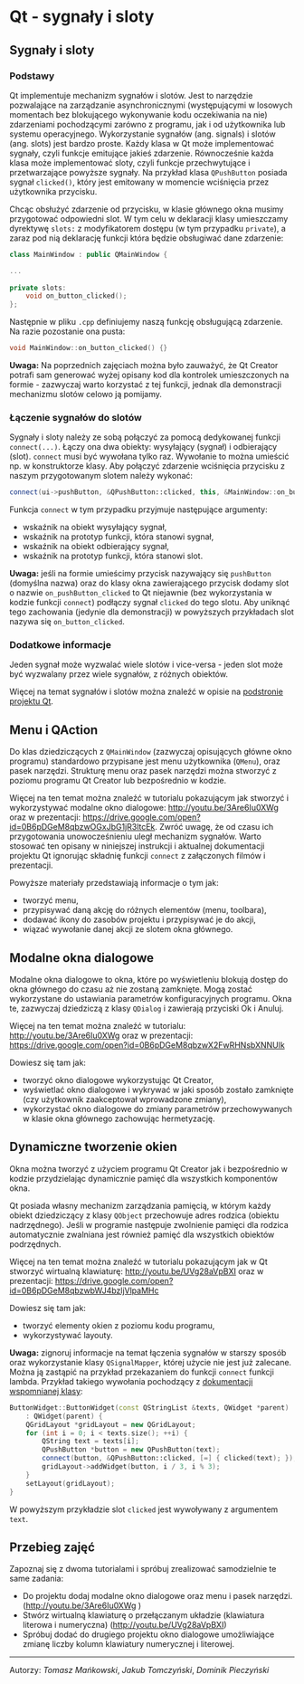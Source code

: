 # Qt - sygnały i sloty

## Sygnały i sloty

### Podstawy
Qt implementuje mechanizm sygnałów i slotów. Jest to narzędzie pozwalające na zarządzanie asynchronicznymi (występującymi w losowych momentach bez blokującego wykonywanie kodu oczekiwania na nie) zdarzeniami pochodzącymi zarówno z programu, jak i od użytkownika lub systemu operacyjnego. Wykorzystanie sygnałów (ang. signals) i slotów (ang. slots) jest bardzo proste. Każdy klasa w Qt może implementować sygnały, czyli funkcje emitujące jakieś zdarzenie. Równocześnie każda klasa może implementować sloty, czyli funkcje przechwytujące i przetwarzające powyższe sygnały. Na przykład klasa `QPushButton` posiada sygnał `clicked()`, który jest emitowany w momencie wciśnięcia przez użytkownika przycisku.

Chcąc obsłużyć zdarzenie od przycisku, w klasie głównego okna musimy przygotować odpowiedni slot. W tym celu w deklaracji klasy umieszczamy dyrektywę `slots:` z modyfikatorem dostępu (w tym przypadku `private`), a zaraz pod nią deklarację funkcji która będzie obsługiwać dane zdarzenie:

```cpp
class MainWindow : public QMainWindow {

...
 
private slots:
    void on_button_clicked();
};
```

Następnie w pliku `.cpp` definiujemy naszą funkcję obsługującą zdarzenie. Na razie pozostanie ona pusta:
```cpp
void MainWindow::on_button_clicked() {}
```

**Uwaga:** Na poprzednich zajęciach można było zauważyć, że Qt Creator potrafi sam generować wyżej opisany kod dla kontrolek umieszczonych na formie - zazwyczaj warto korzystać z tej funkcji, jednak dla demonstracji mechanizmu slotów celowo ją pomijamy.

### Łączenie sygnałów do slotów

Sygnały i sloty należy ze sobą połączyć za pomocą dedykowanej funkcji `connect(...)`. Łączy ona dwa obiekty: wysyłający (sygnał) i odbierający (slot). `connect` musi być wywołana tylko raz. Wywołanie to można umieścić np. w konstruktorze klasy. Aby połączyć zdarzenie wciśnięcia przycisku z naszym przygotowanym slotem należy wykonać:

```cpp
connect(ui->pushButton, &QPushButton::clicked, this, &MainWindow::on_button_clicked);
```

Funkcja `connect` w tym przypadku przyjmuje następujące argumenty:
* wskaźnik na obiekt wysyłający sygnał,
* wskaźnik na prototyp funkcji, która stanowi sygnał,
* wskaźnik na obiekt odbierający sygnał,
* wskaźnik na prototyp funkcji, która stanowi slot.

**Uwaga:** jeśli na formie umieścimy przycisk nazywający się `pushButton` (domyślna nazwa) oraz do klasy okna zawierającego przycisk dodamy slot o nazwie `on_pushButton_clicked` to Qt niejawnie (bez wykorzystania w kodzie funkcji `connect`) podłączy sygnał `clicked` do tego slotu. Aby uniknąć tego zachowania (jedynie dla demonstracji) w powyższych przykładach slot nazywa się `on_button_clicked`.

### Dodatkowe informacje
Jeden sygnał może wyzwalać wiele slotów i vice-versa - jeden slot może być wyzwalany przez wiele sygnałów, z różnych obiektów.

Więcej na temat sygnałów i slotów można znaleźć w opisie na [podstronie projektu Qt](https://doc.qt.io/qt-5/signalsandslots.html).

## Menu i QAction

Do klas dziedziczących z `QMainWindow` (zazwyczaj opisujących główne okno programu) standardowo przypisane jest menu użytkownika (`QMenu`), oraz pasek narzędzi. Strukturę menu oraz pasek narzędzi można stworzyć z poziomu programu Qt Creator lub bezpośrednio w kodzie. 

Więcej na ten temat można znaleźć w tutorialu pokazującym jak stworzyć i wykorzystywać modalne okno dialogowe: http://youtu.be/3Are6Iu0XWg oraz w prezentacji: https://drive.google.com/open?id=0B6pDGeM8qbzwOGxJbG1jR3ltcEk. Zwróć uwagę, że od czasu ich przygotowania unowocześnieniu uległ mechanizm sygnałów. Warto stosować ten opisany w niniejszej instrukcji i aktualnej dokumentacji projektu Qt ignorując składnię funkcji `connect` z załączonych filmów i prezentacji.

Powyższe materiały przedstawiają informacje o tym jak:
* tworzyć menu,
* przypisywać daną akcję do różnych elementów (menu, toolbara),
* dodawać ikony do zasobów projektu i przypisywać je do akcji,
* wiązać wywołanie danej akcji ze slotem okna głównego.

## Modalne okna dialogowe
Modalne okna dialogowe to okna, które po wyświetleniu blokują dostęp do okna głównego do czasu aż nie zostaną zamknięte. Mogą zostać wykorzystane do ustawiania parametrów konfiguracyjnych programu. Okna te, zazwyczaj dziedziczą z klasy `QDialog` i zawierają przyciski Ok i Anuluj.

Więcej na ten temat można znaleźć w tutorialu: http://youtu.be/3Are6Iu0XWg oraz w prezentacji: https://drive.google.com/open?id=0B6pDGeM8qbzwX2FwRHNsbXNNUlk

Dowiesz się tam jak:
* tworzyć okno dialogowe wykorzystując Qt Creator,
* wyświetlać okno dialogowe i wykrywać w jaki sposób zostało zamknięte (czy użytkownik zaakceptował wprowadzone zmiany),
* wykorzystać okno dialogowe do zmiany parametrów przechowywanych w klasie okna głównego zachowując hermetyzację.

## Dynamiczne tworzenie okien
Okna można tworzyć z użyciem programu Qt Creator jak i bezpośrednio w kodzie przydzielając dynamicznie pamięć dla wszystkich komponentów okna. 

Qt posiada własny mechanizm zarządzania pamięcią, w którym każdy obiekt dziedziczący z klasy `QObject` przechowuje adres rodzica (obiektu nadrzędnego). Jeśli w programie następuje zwolnienie pamięci dla rodzica automatycznie zwalniana jest również pamięć dla wszystkich obiektów podrzędnych.

Więcej na ten temat można znaleźć w tutorialu pokazującym jak w Qt stworzyć wirtualną klawiaturę: http://youtu.be/UVg28aVpBXI oraz w prezentacji: https://drive.google.com/open?id=0B6pDGeM8qbzwbWJ4bzljVlpaMHc

Dowiesz się tam jak:
* tworzyć elementy okien z poziomu kodu programu,
* wykorzystywać layouty.

**Uwaga:** zignoruj informacje na temat łączenia sygnałów w starszy sposób oraz wykorzystanie klasy `QSignalMapper`, której użycie nie jest już zalecane. Można ją zastąpić na przykład przekazaniem do funkcji `connect` funkcji lambda. Przykład takiego wywołania pochodzący z [dokumentacji wspomnianej klasy](https://doc.qt.io/qt-5/qsignalmapper.html#details):
```cpp
ButtonWidget::ButtonWidget(const QStringList &texts, QWidget *parent)
    : QWidget(parent) {
    QGridLayout *gridLayout = new QGridLayout;
    for (int i = 0; i < texts.size(); ++i) {
        QString text = texts[i];
        QPushButton *button = new QPushButton(text);
        connect(button, &QPushButton::clicked, [=] { clicked(text); });
        gridLayout->addWidget(button, i / 3, i % 3);
    }
    setLayout(gridLayout);
}
```

W powyższym przykładzie slot `clicked` jest wywoływany z argumentem `text`.

## Przebieg zajęć
Zapoznaj się z dwoma tutorialami i spróbuj zrealizować samodzielnie te same zadania:
* Do projektu dodaj modalne okno dialogowe oraz menu i pasek narzędzi. (http://youtu.be/3Are6Iu0XWg )
* Stwórz wirtualną klawiaturę o przełączanym układzie (klawiatura literowa i numeryczna) (http://youtu.be/UVg28aVpBXI)
* Spróbuj dodać do drugiego projektu okno dialogowe umożliwiające zmianę liczby kolumn klawiatury numerycznej i literowej.

***
Autorzy: *Tomasz Mańkowski*, *Jakub Tomczyński*, *Dominik Pieczyński*

